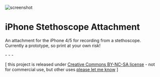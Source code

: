 ![screenshot](https://raw.github.com/jeffThompson/iPhoneStethoscopeAttachment/master/Screenshot.png)

iPhone Stethoscope Attachment
===========================

An attachment for the iPhone 4/5 for recording from a stethoscope. Currently a prototype, so print at your own risk!

\- \- \-

\[ this project is released under [Creative Commons BY-NC-SA license](http://creativecommons.org/licenses/by-nc-sa/3.0/) - not for commercial use, but other uses [please let me know](http://www.jeffreythompson.org) \]

